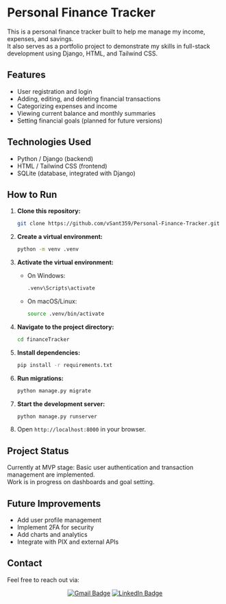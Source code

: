 # Personal Finance Tracker

This is a personal finance tracker built to help me manage my income, expenses, and savings.  
It also serves as a portfolio project to demonstrate my skills in full-stack development using Django, HTML, and Tailwind CSS.

## Features

- User registration and login  
- Adding, editing, and deleting financial transactions  
- Categorizing expenses and income  
- Viewing current balance and monthly summaries  
- Setting financial goals (planned for future versions)

## Technologies Used

- Python / Django (backend)  
- HTML / Tailwind CSS (frontend)  
- SQLite (database, integrated with Django)

## How to Run

1. **Clone this repository:**
    ```bash
    git clone https://github.com/vSant359/Personal-Finance-Tracker.git
    ```

2. **Create a virtual environment:**
    ```bash
    python -m venv .venv 
    ```

3. **Activate the virtual environment:**
    - On Windows:
        ```bash
        .venv\Scripts\activate
        ```
    - On macOS/Linux:
        ```bash
        source .venv/bin/activate
        ``` 

4. **Navigate to the project directory:**
    ```bash
    cd financeTracker
    ```

5. **Install dependencies:**
    ```bash
    pip install -r requirements.txt
    ```

6. **Run migrations:**
    ```bash
    python manage.py migrate
    ```

7. **Start the development server:**
    ```bash
    python manage.py runserver
    ```

8. Open `http://localhost:8000` in your browser.

## Project Status

Currently at MVP stage: Basic user authentication and transaction management are implemented.  
Work is in progress on dashboards and goal setting.

## Future Improvements

- Add user profile management  
- Implement 2FA for security  
- Add charts and analytics  
- Integrate with PIX and external APIs

## Contact
Feel free to reach out via:

<div align="center">

[![Gmail Badge](https://img.shields.io/badge/-Email-red?style=for-the-badge&logo=gmail&logoColor=white&link=mailto:vitorsantanaf359@gmail.com)](mailto:vitorsantanaf359@gmail.com)
[![LinkedIn Badge](https://img.shields.io/badge/-LinkedIn-blue?style=for-the-badge&logo=Linkedin&logoColor=white&link=https://www.linkedin.com/in/vitor-ferreira-santana/)](https://www.linkedin.com/in/vitor-ferreira-santana/)

</div>
